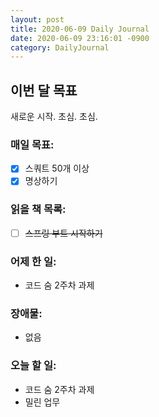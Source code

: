 ```yaml
---
layout: post
title: 2020-06-09 Daily Journal
date: 2020-06-09 23:16:01 -0900
category: DailyJournal
---
```


## 이번 달 목표
새로운 시작. 초심. 초심.

### 매일 목표:
- [x] 스쿼트 50개 이상
- [x] 명상하기

### 읽을 책 목록:
- [ ] ~~스프링 부트 시작하기~~

### 어제 한 일:
* 코드 숨 2주차 과제 

### 장애물:
* 없음

### 오늘 할 일:
* 코드 숨 2주차 과제
* 밀린 업무